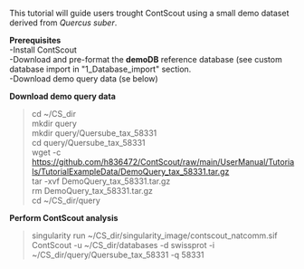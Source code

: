 This tutorial will guide users trought ContScout using a small demo dataset derived from *Quercus suber*.

**Prerequisites**  
-Install ContScout   
-Download and pre-format the **demoDB** reference database (see custom database import in "1_Database_import" section.  
-Download demo query data (se below)

**Download demo query data**
>cd ~/CS_dir  
>mkdir query  
>mkdir query/Quersube_tax_58331  
>cd query/Quersube_tax_58331  
>wget -c https://github.com/h836472/ContScout/raw/main/UserManual/Tutorials/TutorialExampleData/DemoQuery_tax_58331.tar.gz  
>tar -xvf DemoQuery_tax_58331.tar.gz  
>rm DemoQuery_tax_58331.tar.gz  
>cd ~/CS_dir/query  

**Perform ContScout analysis**  
>singularity run ~/CS_dir/singularity_image/contscout_natcomm.sif ContScout -u ~/CS_dir/databases -d swissprot -i ~/CS_dir/query/Quersube_tax_58331 -q 58331
